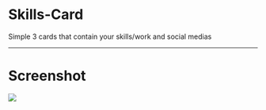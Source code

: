 # Skills-Card
Simple 3 cards that contain your skills/work and social medias
<hr>

# Screenshot
<img src="https://i.ibb.co/tbnZCtB/screely-1629655375822.png">
